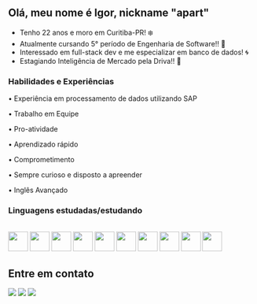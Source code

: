 ## Olá, meu nome é Igor, nickname "apart"

 - Tenho 22 anos e moro em Curitiba-PR! ❄️
 - Atualmente cursando 5° período de Engenharia de Software!! 🌵
 - Interessado em full-stack dev e me especializar em banco de dados! 🌀
 - Estagiando Inteligência de Mercado pela Driva!! 🚀


### Habilidades e Experiências
 <p>• Experiência em processamento de dados utilizando SAP</p>
 <p>• Trabalho em Equipe</p>
 <p>• Pro-atividade</p>
 <p>• Aprendizado rápido</p>
 <p>• Comprometimento</p>
 <p>• Sempre curioso e disposto a apreender</p>
 <p>• Inglês Avançado</p>

### Linguagens estudadas/estudando
<div style="display: inline_block"><br>
 <img align="center alt="Igor-C" height="40" width="40" src="https://cdn.jsdelivr.net/gh/devicons/devicon@latest/icons/c/c-original.svg">
 <img align="center alt="Igor-C#" height="40" width="40" src="https://cdn.jsdelivr.net/gh/devicons/devicon@latest/icons/csharp/csharp-original.svg">
 <img align="center alt="Igor-JS" height="40" width="40" src="https://cdn.jsdelivr.net/gh/devicons/devicon@latest/icons/javascript/javascript-original.svg">
 <img align="center alt="Igor-HTML" height="40" width="40" src="https://cdn.jsdelivr.net/gh/devicons/devicon/icons/html5/html5-original.svg">
 <img align="center alt="Igor-CSS" height="40" width="40" src="https://cdn.jsdelivr.net/gh/devicons/devicon/icons/css3/css3-original.svg">
 <img align="center alt="Igor-SQL" height="40" width="40" src="https://cdn.jsdelivr.net/gh/devicons/devicon/icons/mysql/mysql-original.svg"> 
 <img align="center alt="Igor-POSTGRESS" height="40" width="40" src="https://cdn.jsdelivr.net/gh/devicons/devicon@latest/icons/postgresql/postgresql-plain.svg">
 <img align="center alt="Igor-JAVA" height="40" width="40" src="https://cdn.jsdelivr.net/gh/devicons/devicon@latest/icons/java/java-original.svg">
 <img align="center alt="Igor-TS" height="40" width="40" src="https://cdn.jsdelivr.net/gh/devicons/devicon@latest/icons/typescript/typescript-original.svg">
 <img align="center alt="Igor-REACT" height="40" width="40" src="https://cdn.jsdelivr.net/gh/devicons/devicon@latest/icons/react/react-original.svg">
</div>

## Entre em contato

<div>
  <a href="https://instagram.com/igru.smeone" target="_blank"><img src="https://img.shields.io/badge/-Instagram-%23E4405F?style=for-the-badge&logo=instagram&logoColor=white" target="_blank"></a>
  <a href="https://br.linkedin.com/in/igor-fviana" target="_blank"><img src="https://img.shields.io/badge/LinkedIn-0077B5?style=for-the-badge&logo=linkedin&logoColor=white"target="_blank"></a>
 <a href = "mailto:contact.jojigor@gmail.com" target="_blank"><img src="https://img.shields.io/badge/Gmail-D14836?style=for-the-badge&logo=gmail&logoColor=white" target="_blank"></a>
</div>







